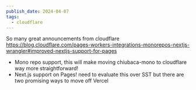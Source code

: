 ```yaml
---
publish_date: 2024-04-07
tags:
  - cloudflare
---
```


So many great announcements from cloudflare https://blog.cloudflare.com/pages-workers-integrations-monorepos-nextjs-wrangler#improved-nextjs-support-for-pages
 - Mono repo support, this will make moving chiubaca-mono  to cloudflare way more straightforward!
 - Next.js support on Pages! need to evaluate this over SST but there are two promising ways to move off Vercel
 
